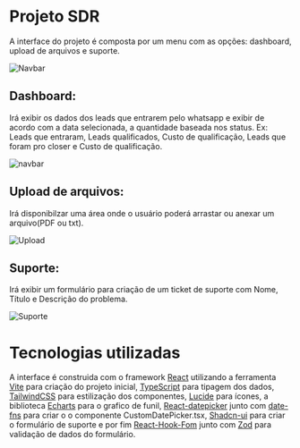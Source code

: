 # Projeto SDR

A interface do projeto é composta por um menu com as opções: dashboard, upload de arquivos e suporte.

![Navbar](https://prod-files-secure.s3.us-west-2.amazonaws.com/1e15eb47-be16-4724-b8a6-f06d2e1459df/ec87877d-ee0f-4df0-a63a-37ed53db9d2b/image.png)

## Dashboard:
  Irá exibir os dados dos leads que entrarem pelo whatsapp e exibir de acordo com a data selecionada, a quantidade baseada nos status. Ex: Leads que entraram, Leads qualificados, Custo de qualificação, Leads que foram pro closer e Custo de qualificação.

  <img src="/dashboard-sdr/images-readme/dashboard.png" alt="navbar"/>


## Upload de arquivos:
  Irá disponibilzar uma área onde o usuário poderá arrastar ou anexar um arquivo(PDF ou txt).

![Upload](https://prod-files-secure.s3.us-west-2.amazonaws.com/1e15eb47-be16-4724-b8a6-f06d2e1459df/6421ca8f-7984-4eda-9294-4751700ffaec/image.png)

## Suporte:
  Irá exibir um formulário para criação de um ticket de  suporte com Nome, Título e Descrição do problema.

![Suporte](https://prod-files-secure.s3.us-west-2.amazonaws.com/1e15eb47-be16-4724-b8a6-f06d2e1459df/e77a8b14-c1d1-44d4-b054-790a315cf459/image.png)


# Tecnologias utilizadas

  A interface é construida com o framework [React](https://react.dev/) utilizando a ferramenta [Vite](https://vite.dev/) para criação do projeto inicial, [TypeScript](https://www.typescriptlang.org/)  para tipagem dos dados, [TailwindCSS](https://tailwindcss.com/) para estilização dos componentes, [Lucide](https://lucide.dev/guide/packages/lucide-react) para ícones, a biblioteca [Echarts](https://echarts.apache.org/examples/en/editor.html?c=funnel) para o grafico de funil, [React-datepicker](https://reactdatepicker.com/) junto com [date-fns](https://date-fns.org/) para criar o o componente CustomDatePicker.tsx, [Shadcn-ui](https://ui.shadcn.com/docs) para criar o formulário de suporte e por fim [React-Hook-Fom](https://ui.shadcn.com/docs/components/form) junto com [Zod](https://zod.dev/) para validação de dados do formulário.





